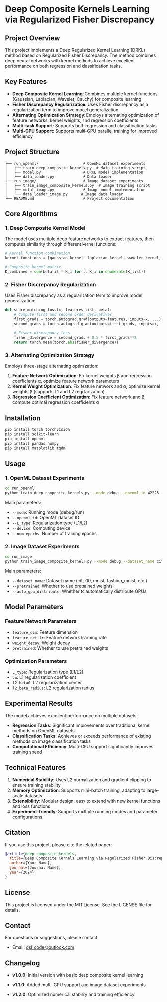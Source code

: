 # Deep Composite Kernels Learning via Regularized Fisher Discrepancy

## Project Overview

This project implements a Deep Regularized Kernel Learning (DRKL) method based on Regularized Fisher Discrepancy. The method combines deep neural networks with kernel methods to achieve excellent performance on both regression and classification tasks.

## Key Features

- **Deep Composite Kernel Learning**: Combines multiple kernel functions (Gaussian, Laplacian, Wavelet, Cauchy) for composite learning
- **Fisher Discrepancy Regularization**: Uses Fisher discrepancy as a regularization term to improve model generalization
- **Alternating Optimization Strategy**: Employs alternating optimization of feature networks, kernel weights, and regression coefficients
- **Multi-task Support**: Supports both regression and classification tasks
- **Multi-GPU Support**: Supports multi-GPU parallel training for improved efficiency

## Project Structure

```
├── run_openml/                    # OpenML dataset experiments
│   ├── train_deep_composite_kernels.py  # Main training script
│   ├── model.py                   # DRKL model implementation
│   └── data_loader.py             # Data loader
├── run_image/                     # Image dataset experiments
│   ├── train_image_composite_kernels.py  # Image training script
│   ├── motal_image.py             # Image model implementation
│   └── data_loader_image.py      # Image data loader
└── README.md                      # Project documentation
```

## Core Algorithms

### 1. Deep Composite Kernel Model

The model uses multiple deep feature networks to extract features, then computes similarity through different kernel functions:

```python
# Kernel function combination
kernel_functions = [gaussian_kernel, laplacian_kernel, wavelet_kernel, cauchy_kernel]

# Composite kernel matrix
K_combined = sum(beta[i] * K_i for i, K_i in enumerate(K_list))
```

### 2. Fisher Discrepancy Regularization

Uses Fisher discrepancy as a regularization term to improve model generalization:

```python
def score_matching_loss(x, features_list, beta):
    # Compute first and second order derivatives
    first_grads = torch.autograd.grad(outputs=features, inputs=x, ...)
    second_grads = torch.autograd.grad(outputs=first_grads, inputs=x, ...)
    
    # Fisher discrepancy loss
    fisher_divergence = second_grads + 0.5 * first_grads**2
    return torch.mean(torch.abs(fisher_divergence))
```

### 3. Alternating Optimization Strategy

Employs three-stage alternating optimization:

1. **Feature Network Optimization**: Fix kernel weights β and regression coefficients α, optimize feature network parameters
2. **Kernel Weight Optimization**: Fix feature network and α, optimize kernel weights β (supports L1 and L2 regularization)
3. **Regression Coefficient Optimization**: Fix feature network and β, compute optimal regression coefficients α

## Installation

```bash
pip install torch torchvision
pip install scikit-learn
pip install openml
pip install pandas numpy
pip install matplotlib tqdm
```

## Usage

### 1. OpenML Dataset Experiments

```bash
cd run_openml
python train_deep_composite_kernels.py --mode debug --openml_id 42225 --L_type L1
```

Main parameters:
- `--mode`: Running mode (debug/run)
- `--openml_id`: OpenML dataset ID
- `--L_type`: Regularization type (L1/L2)
- `--device`: Computing device
- `--num_epochs`: Number of training epochs

### 2. Image Dataset Experiments

```bash
cd run_image
python train_image_composite_kernels.py --mode debug --dataset_name cifar10 --L_type L1
```

Main parameters:
- `--dataset_name`: Dataset name (cifar10, mnist, fashion_mnist, etc.)
- `--pretrained`: Whether to use pretrained weights
- `--auto_gpu_distribute`: Whether to automatically distribute GPUs


## Model Parameters


### Feature Network Parameters
- `feature_dim`: Feature dimension
- `feature_net_lr`: Feature network learning rate
- `weight_decay`: Weight decay
- `pretrained`: Whether to use pretrained weights

### Optimization Parameters
- `L_type`: Regularization type (L1/L2)
- `cw`: L1 regularization coefficient
- `l2_beta0`: L2 regularization center
- `l2_beta_radius`: L2 regularization radius

## Experimental Results

The model achieves excellent performance on multiple datasets:

- **Regression Tasks**: Significant improvements over traditional kernel methods on OpenML datasets
- **Classification Tasks**: Achieves or exceeds performance of existing methods on image classification tasks
- **Computational Efficiency**: Multi-GPU support significantly improves training speed

## Technical Features

1. **Numerical Stability**: Uses L2 normalization and gradient clipping to ensure training stability
2. **Memory Optimization**: Supports mini-batch training, adapting to large-scale datasets
3. **Extensibility**: Modular design, easy to extend with new kernel functions and loss functions
4. **Experiment-friendly**: Supports multiple running modes and parameter configurations

## Citation

If you use this project, please cite the related paper:

```bibtex
@article{deep_composite_kernels,
  title={Deep Composite Kernels Learning via Regularized Fisher Discrepancy},
  author={Your Name},
  journal={Journal Name},
  year={2024}
}
```

## License

This project is licensed under the MIT License. See the LICENSE file for details.

## Contact

For questions or suggestions, please contact:
- Email: dsl_code@outlook.com

## Changelog

- **v1.0.0**: Initial version with basic deep composite kernel learning
- **v1.1.0**: Added multi-GPU support and image dataset experiments

- **v1.2.0**: Optimized numerical stability and training efficiency
